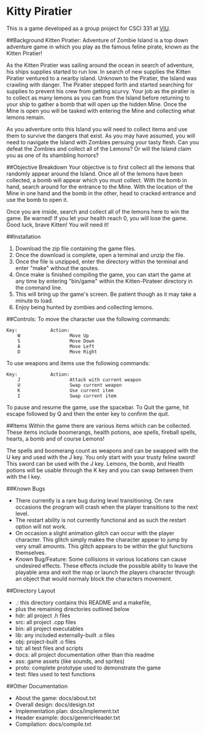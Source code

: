 Kitty Piratier
==============

This is a game developed as a group project for CSCI 331 at [VIU](https://www2.viu.ca/computingscience/).

##Background
Kitten Piratier: Adventure of Zombie Island is a top down adventure game in which you play as the 
famous feline pirate, known as the Kitten Piratier!

As the Kitten Piratier was sailing around the ocean in search of adventure, his ships supplies 
started to run low. In search of new supplies the Kitten Piratier ventured to a nearby island.
Unknown to the Piratier, the Island was crawling with danger. The Piratier stepped forth and
started searching for supplies to prevent his crew from getting scurvy. Your job as the piratier
is to collect as many lemons as you can from the Island before returning to your ship to gather
a bomb that will open up the hidden Mine. Once the Mine is open you will be tasked with 
entering the Mine and collecting what lemons remain. 

As you adventure onto this Island you will need to collect items and use them to survive the 
dangers that exist. As you may have assumed, you will need to navigate the Island with Zombies 
persuing your tasty flesh. Can you defeat the Zombies and collect all of the Lemons? Or will the 
Island claim you as one of its shambling horrors?

##Objective Breakdown
Your objective is to first collect all the lemons that randomly appear around the Island.
Once all of the lemons have been collected, a bomb will appear which you must collect.
With the bomb in hand, search around for the entrance to the Mine.
With the location of the Mine in one hand and the bomb in the other, head to cracked entrance
and use the bomb to open it.

Once you are inside, search and collect all of the lemons here to win the game.
Be warned! If you let your health reach 0, you will lose the game.
Good luck, brave Kitten! You will need it!

##Installation
1. Download the zip file containing the game files.
2. Once the download is complete, open a terminal and unzip the file.
3. Once the file is unzipped, enter the directory within the terminal and enter "make" without the 
   qoutes.
4. Once make is finished compiling the game, you can start the game at any time by entering "bin/game"
   within the Kitten-Pirateer directory in the command line.
5. This will bring up the game's screen. Be patient though as it may take a minute to load.
6. Enjoy being hunted by zombies and collecting lemons.

##Controls:
To move the character use the following commands:
```
Key:            Action:
	W				   Move Up
	S				   Move Down
	A				   Move Left
	D				   Move Right
```
	
To use weapons and items use the following commands:
```
Key:			Action:
	J				   Attack with current weapon
	U				   Swap current weapon
	K				   Use current item
	I				   Swap current item
```
	
To pause and resume the game, use the spacebar.
To Quit the game, hit escape followed by Q and then the enter key to confirm the quit.

##Items
Within the game there are various items which can be collected.
These items include boomerangs, health potions, aoe spells, fireball spells, hearts, a bomb and of 
course Lemons!

The spells and boomerang count as weapons and can be swapped with the U key and used with the J key.
You only start with your trusty feline sword! This sword can be used with the J key.
Lemons, the bomb, and Health potions will be usable through the K key and you can swap
between them with the I key.

##Known Bugs
*    There currently is a rare bug during level transitioning. On rare occasions the program will crash
when the player transitions to the next level.
*    The restart ability is not currently functional and as such the restart option will not work.
*    On occasion a slight animation glitch can occur with the player character. This glitch simply makes
the character appear to jump by very small amounts. This glitch appears to be within the glut functions
themselves.
*    Known Bug/Feature: Some collisions in various locations can cause undesired effects. These effects
include the possible ability to leave the playable area and exit the map or launch the players 
character through an object that would normaly block the characters movement. 

##Directory Layout
* .: this directory contains this README and a makefile, 
*    plus the remaining directories outlined below
*    hdr:  all project .h files
*    src:  all project .cpp files
*    bin:  all project executables
*    lib:  any included externally-built .o files
*    obj:  project-built .o files
*    tst: all test files and scripts
*    docs: all project documentation other than this readme
*    ass: game assets (like sounds, and sprites)
*    proto: complete prototype used to demonstrate the game
*    test: files used to test functions

##Other Documentation
*    About the game:         docs/about.txt
*    Overall design:         docs/design.txt
*    Implementation plan:    docs/implement.txt
*    Header example:         docs/genericHeader.txt
*    Compilation:            docs/compile.txt
